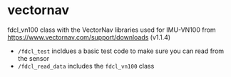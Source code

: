 # vectornav

fdcl_vn100 class with the VectorNav libraries used for IMU-VN100 from https://www.vectornav.com/support/downloads (v1.1.4)


* `/fdcl_test` incldues a basic test code to make sure you can read from the sensor
* `/fdcl_read_data` includes the `fdcl_vn100` class
